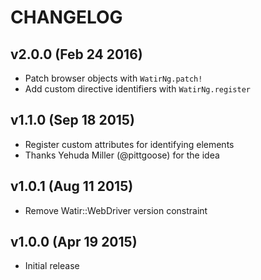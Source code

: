 # CHANGELOG

## v2.0.0 (Feb 24 2016)
- Patch browser objects with `WatirNg.patch!`
- Add custom directive identifiers with `WatirNg.register`

## v1.1.0 (Sep 18 2015)
- Register custom attributes for identifying elements
- Thanks Yehuda Miller (@pittgoose) for the idea

## v1.0.1 (Aug 11 2015)
- Remove Watir::WebDriver version constraint

## v1.0.0 (Apr 19 2015)
- Initial release
